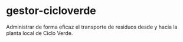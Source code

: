 # gestor-cicloverde
Administrar de forma eficaz el transporte de residuos desde y hacia la planta local de Ciclo Verde.
